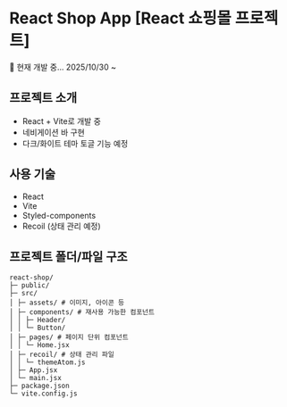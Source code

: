 # React Shop App [React 쇼핑몰 프로젝트]

🚧 현재 개발 중... 2025/10/30 ~

## 프로젝트 소개

- React + Vite로 개발 중
- 네비게이션 바 구현
- 다크/화이트 테마 토글 기능 예정

## 사용 기술

- React
- Vite
- Styled-components
- Recoil (상태 관리 예정)

## 프로젝트 폴더/파일 구조

```plaintext
react-shop/
├─ public/
├─ src/
│ ├─ assets/ # 이미지, 아이콘 등
│ ├─ components/ # 재사용 가능한 컴포넌트
│ │ ├─ Header/
│ │ └─ Button/
│ ├─ pages/ # 페이지 단위 컴포넌트
│ │ └─ Home.jsx
│ ├─ recoil/ # 상태 관리 파일
│ │ └─ themeAtom.js
│ ├─ App.jsx
│ └─ main.jsx
├─ package.json
└─ vite.config.js
```
